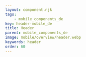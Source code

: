 ```yaml
---
layout: component.njk
tags: 
    - mobile_components_de
key: header-mobile_de
title: Header
parent: mobile_components_de
image: mobile/overview/header.webp
keywords: header
order: 60
---
```


